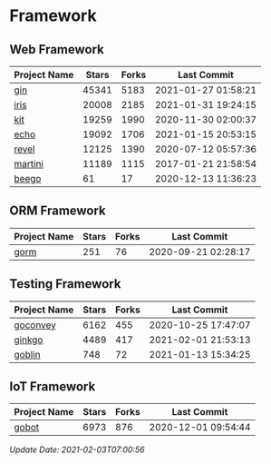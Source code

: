 # Framework

## Web Framework
| Project Name | Stars | Forks | Last Commit |
| ------------ | ----- | ----- | ----------- |
| [gin](https://github.com/gin-gonic/gin) | 45341 | 5183 | 2021-01-27 01:58:21 |
| [iris](https://github.com/kataras/iris) | 20008 | 2185 | 2021-01-31 19:24:15 |
| [kit](https://github.com/go-kit/kit) | 19259 | 1990 | 2020-11-30 02:00:37 |
| [echo](https://github.com/labstack/echo) | 19092 | 1706 | 2021-01-15 20:53:15 |
| [revel](https://github.com/revel/revel) | 12125 | 1390 | 2020-07-12 05:57:36 |
| [martini](https://github.com/go-martini/martini) | 11189 | 1115 | 2017-01-21 21:58:54 |
| [beego](https://github.com/astaxie/beego) | 61 | 17 | 2020-12-13 11:36:23 |

## ORM Framework
| Project Name | Stars | Forks | Last Commit |
| ------------ | ----- | ----- | ----------- |
| [gorm](https://github.com/jinzhu/gorm) | 251 | 76 | 2020-09-21 02:28:17 |

## Testing Framework
| Project Name | Stars | Forks | Last Commit |
| ------------ | ----- | ----- | ----------- |
| [goconvey](https://github.com/smartystreets/goconvey) | 6162 | 455 | 2020-10-25 17:47:07 |
| [ginkgo](https://github.com/onsi/ginkgo) | 4489 | 417 | 2021-02-01 21:53:13 |
| [goblin](https://github.com/franela/goblin) | 748 | 72 | 2021-01-13 15:34:25 |

## IoT Framework
| Project Name | Stars | Forks | Last Commit |
| ------------ | ----- | ----- | ----------- |
| [gobot](https://github.com/hybridgroup/gobot) | 6973 | 876 | 2020-12-01 09:54:44 |

*Update Date: 2021-02-03T07:00:56*